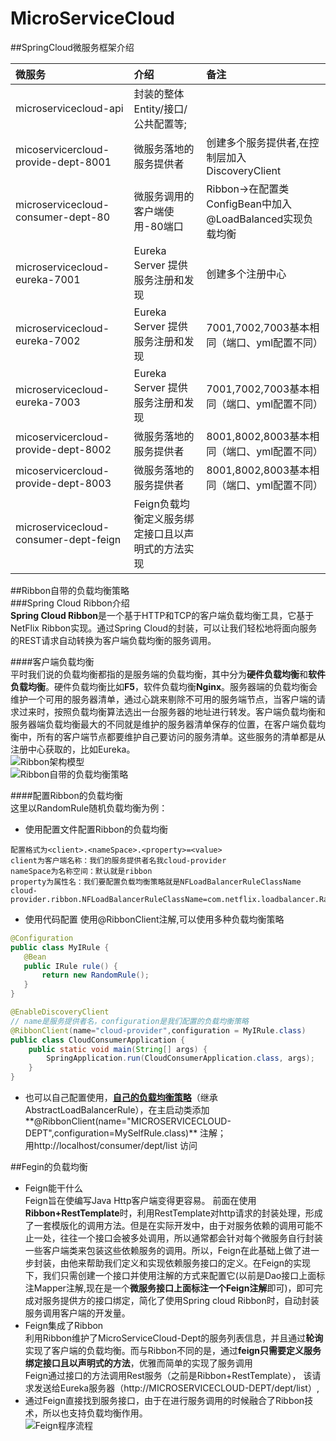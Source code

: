 # MicroServiceCloud
##SpringCloud微服务框架介绍

微服务     | 介绍     | 备注
:-------- | :-----  |  :-------
microservicecloud-api |  封装的整体Entity/接口/公共配置等;
micoservicercloud-provide-dept-8001  | 微服务落地的服务提供者 | 创建多个服务提供者,在控制层加入DiscoveryClient
microservicecloud-consumer-dept-80   | 微服务调用的客户端使用-80端口| Ribbon->在配置类ConfigBean中加入@LoadBalanced实现负载均衡
microservicecloud-eureka-7001    | Eureka Server 提供服务注册和发现 | 创建多个注册中心
microservicecloud-eureka-7002    | Eureka Server 提供服务注册和发现 | 7001,7002,7003基本相同（端口、yml配置不同）
microservicecloud-eureka-7003    | Eureka Server 提供服务注册和发现 | 7001,7002,7003基本相同（端口、yml配置不同）
micoservicercloud-provide-dept-8002  | 微服务落地的服务提供者   | 8001,8002,8003基本相同（端口、yml配置不同）
micoservicercloud-provide-dept-8003  | 微服务落地的服务提供者   | 8001,8002,8003基本相同（端口、yml配置不同）
microservicecloud-consumer-dept-feign | Feign负载均衡定义服务绑定接口且以声明式的方法实现 |
##Ribbon自带的负载均衡策略  
###Spring Cloud Ribbon介绍  
**Spring Cloud Ribbon**是一个基于HTTP和TCP的客户端负载均衡工具，它基于NetFlix Ribbon实现。通过Spring Cloud的封装，可以让我们轻松地将面向服务的REST请求自动转换为客户端负载均衡的服务调用。
  
####客户端负载均衡  
平时我们说的负载均衡都指的是服务端的负载均衡，其中分为**硬件负载均衡**和**软件负载均衡**。硬件负载均衡比如**F5**，软件负载均衡**Nginx**。服务器端的负载均衡会维护一个可用的服务器清单，通过心跳来剔除不可用的服务端节点，当客户端的请求过来时，按照负载均衡算法选出一台服务器的地址进行转发。客户端负载均衡和服务器端负载均衡最大的不同就是维护的服务器清单保存的位置，在客户端负载均衡中，所有的客户端节点都要维护自己要访问的服务清单。这些服务的清单都是从注册中心获取的，比如Eureka。  
![Ribbon架构模型](https://github.com/yunlonglei/MicroServiceCloud/blob/master/img-folder/Ribbon%E6%9E%B6%E6%9E%84%E6%A8%A1%E5%9E%8B.bmp)  
![Ribbon自带的负载均衡策略](https://github.com/yunlonglei/MicroServiceCloud/blob/master/img-folder/Ribbon%E8%87%AA%E5%B8%A6%E7%9A%84%E8%B4%9F%E8%BD%BD%E5%9D%87%E8%A1%A1%E7%AD%96%E7%95%A5.png)  
  
####配置Ribbon的负载均衡  
这里以RandomRule随机负载均衡为例：
- 使用配置文件配置Ribbon的负载均衡
```
配置格式为<client>.<nameSpace>.<property>=<value>
client为客户端名称：我们的服务提供者名我cloud-provider
nameSpace为名称空间：默认就是ribbon
property为属性名：我们要配置负载均衡策略就是NFLoadBalancerRuleClassName
cloud-provider.ribbon.NFLoadBalancerRuleClassName=com.netflix.loadbalancer.RandomRule
```
- 使用代码配置
  使用@RibbonClient注解,可以使用多种负载均衡策略
 ```java
@Configuration
public class MyIRule {
    @Bean
    public IRule rule() {
        return new RandomRule();
    }
}
```
```java
@EnableDiscoveryClient
// name是服务提供者名，configuration是我们配置的负载均衡策略
@RibbonClient(name="cloud-provider",configuration = MyIRule.class)
public class CloudConsumerApplication {
	public static void main(String[] args) {
		SpringApplication.run(CloudConsumerApplication.class, args);
	}
}
```
- 也可以自己配置使用，[**自己的负载均衡策略**](https://github.com/yunlonglei/MicroServiceCloud/blob/master/microservicecloud-consumer-dept-80/src/main/java/com/atguigu/myrule/RandomRule_ZY.java)（继承 AbstractLoadBalancerRule），在主启动类添加**@RibbonClient(name="MICROSERVICECLOUD-DEPT",configuration=MySelfRule.class)** 注解；  
用http://localhost/consumer/dept/list 访问  

##Fegin的负载均衡  
- Feign能干什么  
Feign旨在使编写Java Http客户端变得更容易。
前面在使用**Ribbon+RestTemplate**时，利用RestTemplate对http请求的封装处理，形成了一套模版化的调用方法。但是在实际开发中，由于对服务依赖的调用可能不止一处，往往一个接口会被多处调用，所以通常都会针对每个微服务自行封装一些客户端类来包装这些依赖服务的调用。所以，Feign在此基础上做了进一步封装，由他来帮助我们定义和实现依赖服务接口的定义。在Feign的实现下，我们只需创建一个接口并使用注解的方式来配置它(以前是Dao接口上面标注Mapper注解,现在是一个**微服务接口上面标注一个Feign注解**即可)，即可完成对服务提供方的接口绑定，简化了使用Spring cloud Ribbon时，自动封装服务调用客户端的开发量。   
- Feign集成了Ribbon  
利用Ribbon维护了MicroServiceCloud-Dept的服务列表信息，并且通过**轮询**实现了客户端的负载均衡。而与Ribbon不同的是，通过**feign只需要定义服务绑定接口且以声明式的方法**，优雅而简单的实现了服务调用   
  Feign通过接口的方法调用Rest服务（之前是Ribbon+RestTemplate），
该请求发送给Eureka服务器（http://MICROSERVICECLOUD-DEPT/dept/list）,
- 通过Feign直接找到服务接口，由于在进行服务调用的时候融合了Ribbon技术，所以也支持负载均衡作用。  
![Feign程序流程](https://github.com/yunlonglei/MicroServiceCloud/blob/master/img-folder/Feign%E7%A8%8B%E5%BA%8F%E5%BC%80%E5%8F%91%E6%B5%81%E7%A8%8B.jpg)  
